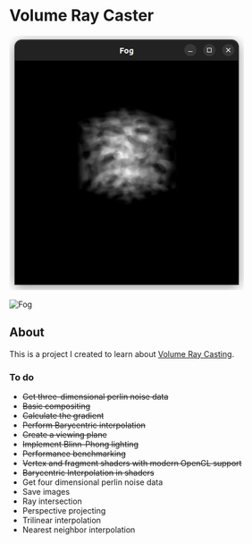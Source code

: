 # Volume Ray Caster

![Smoke cube](imgs/ambient_diffuse_specular.png)

![Fog](imgs/fog.gif)

## About

This is a project I created to learn about [Volume Ray Casting](https://en.wikipedia.org/wiki/Volume_ray_casting). 

### To do

- ~~Get three-dimensional perlin noise data~~
- ~~Basic compositing~~
- ~~Calculate the gradient~~
- ~~Perform Barycentric interpolation~~
- ~~Create a viewing plane~~
- ~~Implement Blinn-Phong lighting~~
- ~~Performance benchmarking~~
- ~~Vertex and fragment shaders with modern OpenGL support~~
- ~~Barycentric Interpolation in shaders~~
- Get four dimensional perlin noise data
- Save images
- Ray intersection
- Perspective projecting
- Trilinear interpolation
- Nearest neighbor interpolation